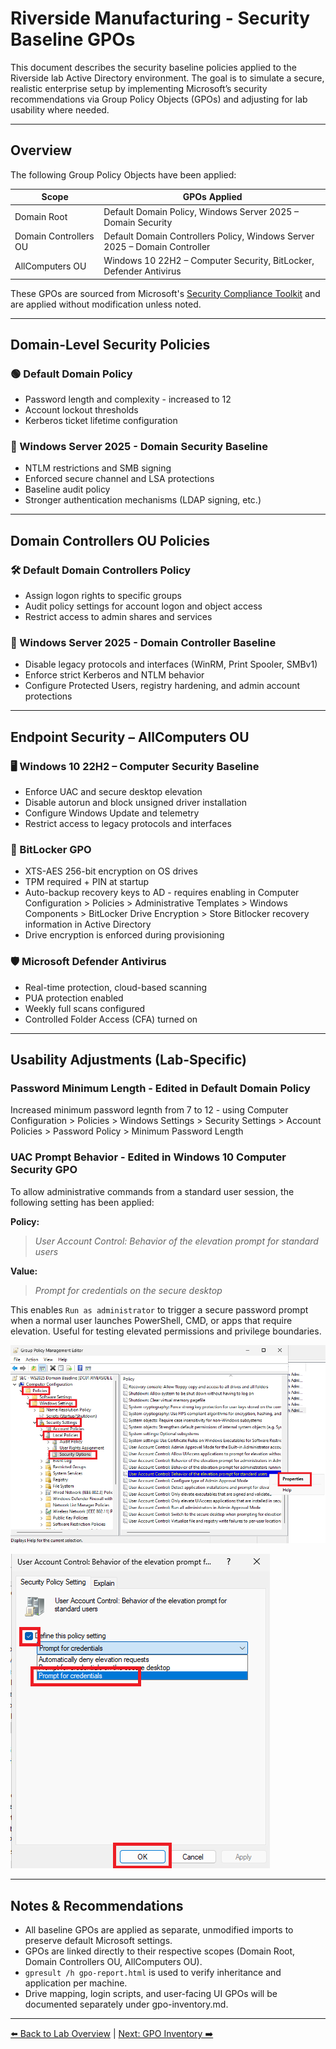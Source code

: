 # Riverside Manufacturing - Security Baseline GPOs

This document describes the security baseline policies applied to the Riverside lab Active Directory environment. The goal is to simulate a secure, realistic enterprise setup by implementing Microsoft’s security recommendations via Group Policy Objects (GPOs) and adjusting for lab usability where needed.

---

## Overview

The following Group Policy Objects have been applied:

| Scope                  | GPOs Applied |
|------------------------|--------------|
| Domain Root            | Default Domain Policy, Windows Server 2025 – Domain Security |
| Domain Controllers OU  | Default Domain Controllers Policy, Windows Server 2025 – Domain Controller |
| AllComputers OU        | Windows 10 22H2 – Computer Security, BitLocker, Defender Antivirus |

These GPOs are sourced from Microsoft's [Security Compliance Toolkit](https://learn.microsoft.com/en-us/windows/security/threat-protection/security-compliance-toolkit-10) and are applied without modification unless noted.

---

## Domain-Level Security Policies

### 🟢 Default Domain Policy
- Password length and complexity - increased to 12
- Account lockout thresholds
- Kerberos ticket lifetime configuration

### 🔐 Windows Server 2025 - Domain Security Baseline
- NTLM restrictions and SMB signing
- Enforced secure channel and LSA protections
- Baseline audit policy
- Stronger authentication mechanisms (LDAP signing, etc.)

---

## Domain Controllers OU Policies

### 🛠️ Default Domain Controllers Policy
- Assign logon rights to specific groups
- Audit policy settings for account logon and object access
- Restrict access to admin shares and services

### 🧱 Windows Server 2025 - Domain Controller Baseline
- Disable legacy protocols and interfaces (WinRM, Print Spooler, SMBv1)
- Enforce strict Kerberos and NTLM behavior
- Configure Protected Users, registry hardening, and admin account protections

---

## Endpoint Security – AllComputers OU

### 🖥️ Windows 10 22H2 – Computer Security Baseline
- Enforce UAC and secure desktop elevation
- Disable autorun and block unsigned driver installation
- Configure Windows Update and telemetry
- Restrict access to legacy protocols and interfaces

### 💽 BitLocker GPO
- XTS-AES 256-bit encryption on OS drives
- TPM required + PIN at startup
- Auto-backup recovery keys to AD - requires enabling in Computer Configuration > Policies > Administrative Templates > Windows Components > BitLocker Drive Encryption > Store Bitlocker recovery information in Active Directory
- Drive encryption is enforced during provisioning

### 🛡️ Microsoft Defender Antivirus
- Real-time protection, cloud-based scanning
- PUA protection enabled
- Weekly full scans configured
- Controlled Folder Access (CFA) turned on

---

## Usability Adjustments (Lab-Specific)

### Password Minimum Length - Edited in Default Domain Policy

Increased minimum password legnth from 7 to 12 - using Computer Configuration > Policies > Windows Settings > Security Settings > Account Policies > Password Policy > Minimum Password Length

### UAC Prompt Behavior - Edited in Windows 10 Computer Security GPO

To allow administrative commands from a standard user session, the following setting has been applied:

**Policy:**  
> *User Account Control: Behavior of the elevation prompt for standard users*

**Value:**  
> *Prompt for credentials on the secure desktop*

This enables `Run as administrator` to trigger a secure password prompt when a normal user launches PowerShell, CMD, or apps that require elevation. Useful for testing elevated permissions and privilege boundaries.

![Behaviour of elevation prompt](images/elevation.png)

![Save Elevation](images/saveElevation.png)

---

## Notes & Recommendations

- All baseline GPOs are applied as separate, unmodified imports to preserve default Microsoft settings.
- GPOs are linked directly to their respective scopes (Domain Root, Domain Controllers OU, AllComputers OU).
- `gpresult /h gpo-report.html` is used to verify inheritance and application per machine.
- Drive mapping, login scripts, and user-facing UI GPOs will be documented separately under gpo-inventory.md.

---

[⬅️ Back to Lab Overview](../README.md) | [Next: GPO Inventory ➡️](02-gpo-inventory/README.md)
